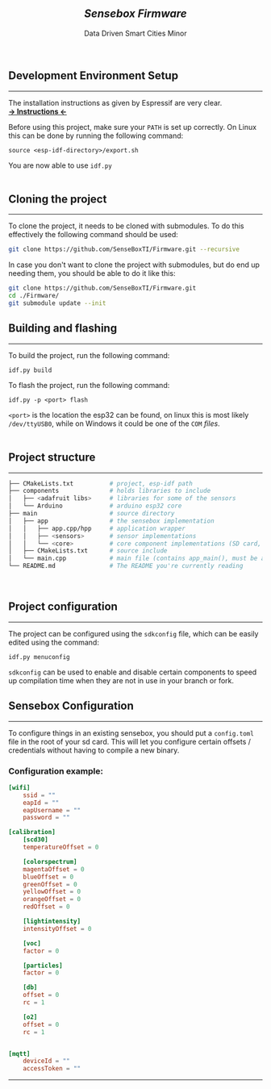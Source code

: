 <br>
<center>
<h2><b><i>Sensebox Firmware</i></b></h2>
Data Driven Smart Cities Minor
</center>
<br>
<br>

## Development Environment Setup
---
The installation instructions as given by Espressif are very clear.<br>
[**-> Instructions <-**](https://docs.espressif.com/projects/esp-idf/en/latest/esp32/get-started/index.html#build-your-first-project)

Before using this project, make sure your `PATH` is set up correctly. On Linux this can be done by running the following command: 
```
source <esp-idf-directory>/export.sh
````

You are now able to use `idf.py`
<br><br>

## Cloning the project
___

To clone the project, it needs to be cloned with submodules. To do this effectively the following command should be used:

```bash
git clone https://github.com/SenseBoxTI/Firmware.git --recursive
```

In case you don't want to clone the project with submodules, but do end up needing them, you should be able to do it like this:

```bash
git clone https://github.com/SenseBoxTI/Firmware.git
cd ./Firmware/
git submodule update --init
```

## Building and flashing
---
To build the project, run the following command:
```
idf.py build
```
To flash the project, run the following command:
```
idf.py -p <port> flash
```
`<port>` is the location the esp32 can be found, on linux this is most likely `/dev/ttyUSB0`, while on Windows it could be one of the `COM` _files_.
<br><br>

## Project structure
---
```sh
├── CMakeLists.txt          # project, esp-idf path
├── components              # holds libraries to include
│   ├── <adafruit libs>     # libraries for some of the sensors
│   └── Arduino             # arduino esp32 core
├── main                    # source directory
│   ├── app                 # the sensebox implementation 
│   │   ├── app.cpp/hpp     # application wrapper
│   │   ├── <sensors>       # sensor implementations
│   │   └── <core>          # core component implementations (SD card, etc)
│   ├── CMakeLists.txt      # source include
│   └── main.cpp            # main file (contains app_main(), must be a C function)
└── README.md               # The README you're currently reading
```
<br>

## Project configuration
---
The project can be configured using the `sdkconfig` file, which can be easily edited using the command:
```
idf.py menuconfig
```
`sdkconfig` can be used to enable and disable certain components to speed up compilation time when they are not in use in your branch or fork.

## Sensebox Configuration
---
To configure things in an existing sensebox, you should put a `config.toml` file in the root of your sd card. This will let you configure certain offsets / credentials without having to compile a new binary.

### Configuration example:

```toml
[wifi]
    ssid = ""
    eapId = ""
    eapUsername = ""
    password = ""

[calibration]
    [scd30]
    temperatureOffset = 0

    [colorspectrum]
    magentaOffset = 0
    blueOffset = 0
    greenOffset = 0
    yellowOffset = 0
    orangeOffset = 0
    redOffset = 0

    [lightintensity]
    intensityOffset = 0

    [voc]
    factor = 0

    [particles]
    factor = 0

    [db]
    offset = 0
    rc = 1

    [o2]
    offset = 0
    rc = 1


[mqtt]
    deviceId = ""
    accessToken = ""
```

------